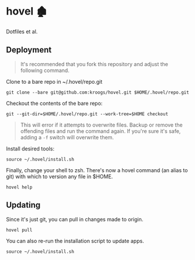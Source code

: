 # hovel 🏚

Dotfiles et al.

## Deployment

> It's recommended that you fork this repository and adjust the following command.

Clone to a bare repo in ~/.hovel/repo.git

```shell
git clone --bare git@github.com:kroogs/hovel.git $HOME/.hovel/repo.git
```

Checkout the contents of the bare repo:

```shell
git --git-dir=$HOME/.hovel/repo.git --work-tree=$HOME checkout 
```
> This will error if it attempts to overwrite files. Backup or remove the offending
> files and run the command again. If you're sure it's safe, adding a ```-f``` switch
> will overwrite them.

Install desired tools:

```shell
source ~/.hovel/install.sh
```

Finally, change your shell to zsh. There's now a hovel command
(an alias to git) with which to version any file in $HOME.

```shell
hovel help
```

## Updating

Since it's just git, you can pull in changes made to origin.
```shell
hovel pull
```

You can also re-run the installation script to update apps.
```shell
source ~/.hovel/install.sh
```
